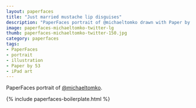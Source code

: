 ```yaml
---
layout: paperfaces
title: "Just married mustache lip disguises"
description: "PaperFaces portrait of @michaeltomko drawn with Paper by 53 on an iPad."
image: paperfaces-michaeltomko-twitter-lg
thumb: paperfaces-michaeltomko-twitter-150.jpg
category: paperfaces
tags: 
- PaperFaces
- portrait
- illustration
- Paper by 53
- iPad art
---
```


PaperFaces portrait of [@michaeltomko](http://twitter.com/michaeltomko).

{% include paperfaces-boilerplate.html %}